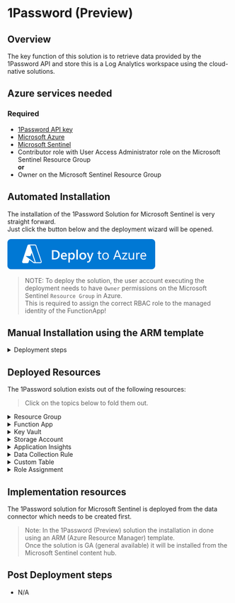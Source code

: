 # 1Password (Preview)

## Overview

The key function of this solution is to retrieve data provided by the 1Password API and store this is a Log Analytics workspace using the cloud-native solutions.

## Azure services needed

### Required

- [1Password API key](https://support.1password.com/events-reporting/#appendix-issue-or-revoke-bearer-tokens)
- [Microsoft Azure](https://azure.microsoft.com/free)
- [Microsoft Sentinel](https://azure.microsoft.com/products/microsoft-sentinel/)
- Contributor role with User Access Administrator role on the Microsoft Sentinel Resource Group <br>
**or**
- Owner on the Microsoft Sentinel Resource Group 

## Automated Installation

The installation of the 1Password Solution for Microsoft Sentinel is very straight forward.  
Just click the button below and the deployment wizard will be opened. <br>

[![Deploy To Azure](https://raw.githubusercontent.com/Azure/azure-quickstart-templates/master/1-CONTRIBUTION-GUIDE/images/deploytoazure.svg?sanitize=true)](https://portal.azure.com/#create/Microsoft.Template/uri/https%3A%2F%2Fraw.githubusercontent.com%2Fazurekid%2FAzure-Sentinel%2Ffeature%2F1password%2FSolutions%2F1Password%2FData%20Connectors%2F1Password%2Fazuredeploy_1Password_API_FunctionApp.json/createUIDefinitionUri/https%3A%2F%2Fraw.githubusercontent.com%2Fazurekid%2FAzure-Sentinel%2Ffeature%2F1password%2FSolutions%2F1Password%2FData%20Connectors%2F1Password%2Fdeployment%2FUiDefinition.json)

> NOTE: To deploy the solution, the user account executing the deployment needs to have `Owner` permissions on the Microsoft Sentinel `Resource Group` in Azure.<br>
> This is required to assign the correct RBAC role to the managed identity of the FunctionApp!  

## Manual Installation using the ARM template

<details>

<summary>Deployment steps</summary>
<br/>

## Manual Installation using the ARM template

1. Install the data connector using the ARM template or use this link to skip the steps below

![Alt text](images/image.png)

2. After the deployment of the template has completed open the Microsoft Sentinel portal and select the data connector

![Alt text](images/dataconnector.png)

3. Select the `Open connector page` button to open the data connector configuration
4. click on the `Deploy to Azure` button<br>
This will open a new browser page containing a deployment wizard in Microsoft Azure.<br>
Fill in all the required fields and select `create` on the last page.

![Alt text](images/summary.png)

The required resources for the deployment will now be created.

</details>

## Deployed Resources

The 1Password solution exists out of the following resources:

> Click on the topics below to fold them out.

<details>

<summary>Resource Group</summary>
<br/>

### **Resource Group**

The Azure resource group is used as a container to group a set of resources that share the same lifecycle.
> NOTE: Known limitation is that the solution can only be deployed within the same `resourcegroup` as where Microsoft Sentinel is hosted.

</details>

<details>

<summary>Function App</summary>
<br/>

### **FunctionApp**

The Azure FunctionApp runs on top of an Azure App Service and is used to host the _PowerShell_ function to query the 1Password API endpoint. The Azure FunctionApp has the following components:

```powershell
|- WWWROOT
|-|- Modules
|-|-|- HelperFunctions.psm1
|-|- function
|-|-|- function.json
|-|-|- run.ps1
|-|- host.json
|-|- profile.ps1
|-|- requirements.psd1
```

The ```HelperFunctions.psm1``` module is used to simplify the FunctionApp code and handles security related tasks like:

- Query the 1Password API endpoint
- Send the data to the Data Collection Rule endpoint
- Set and retrieve the cursor and timestamp to a storage account

</details>

<details>

<summary>Key Vault</summary>
<br/>

### **Key Vault**

The Azure Key Vault resource is currently used to protect secure settings that are used in the 1Password API solution.
Because of the sensitivity of the secrets in the Key Vault, the access is restricted to the Managed Identity (MSI) of the FunctionApp.
Secrets that reside in the vault are:

- APIKey (1password)
- functionAppPackage (location to zip package hosting the function)
- dataCollectionEndpoint (endpoint for uploading 1Password logs)

</details>

<details>

<summary>Storage Account</summary>
<br/>

### **Storage Account**

For the storage of logs and properties of the Azure FunctionApp a storage account is used.

</details>

<details>

<summary>Application Insights</summary>
<br/>

### **Application Insights**

The Application Insights instance is used for collecting telemetry of the Azure FunctionApp.
It is used to give a view of the application including availability, performance, and usage patterns

</details>

<details>

<summary>Data Collection Rule</summary>
<br/>

### **Data Collection Rule (DCR)**

The Data Collection Rule including is attached to a _data collection endpoint_ and a Log Analytics table table
For the authentication against the data collection endpoint the MI (managed identity) of the FunctionApp is used.

</details>

<details>

<summary>Custom Table</summary>
<br/>

## **Custom Table**

During deployment a custom table with the name OnePasswordEventLogs_CL is created in the Log Analytics workspace.

</details>

<details>

<summary>Role Assignment</summary>
<br/>

### **Role Assignment**

The identity used to send the data to the Data Collection Endpoint needs to have _Monitoring Metrics Publisher_ role on the Data Collection Rule (DCR)
> NOTE: I can take up to 30 minutes after deployment before the first data is received by the table. <br>

</details>

## Implementation resources

The 1Password solution for Microsoft Sentinel is deployed from the data connector which needs to be created first.
> Note: In the 1Password (Preview) solution the installation in done using an ARM (Azure Resource Manager) template.<br>Once the solution is GA (general available) it will be installed from the Microsoft Sentinel content hub.


## Post Deployment steps

- N/A
